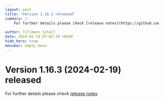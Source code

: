 ```yaml
---
layout: post
title: "Version 1.16.3 released"
summary: |-
    For further details please check [release notes](https://github.com/anaptecs/jeaf-generator/releases/tag/v1.16.3)
    
author: Tillmann Schall
date: 2024-02-19 07:02:19 +0100
hide_hero: true
menubar: empty_menu
---
```


# Version 1.16.3 (2024-02-19) released

For further details please check [release notes](https://github.com/anaptecs/jeaf-generator/releases/tag/v1.16.3)
